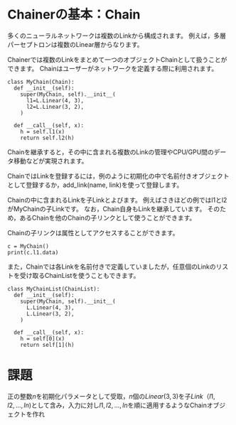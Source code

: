 # Chainerの基本：Chain

多くのニューラルネットワークは複数のLinkから構成されます。
例えば，多層パーセプトロンは複数のLinear層からなります。

Chainerでは複数のLinkをまとめて一つのオブジェクトChainとして扱うことができます。
Chainはユーザーがネットワークを定義する際に利用されます。

```
class MyChain(Chain):
  def __init__(self):
    super(MyChain, self).__init__(
      l1=L.Linear(4, 3),
      l2=L.Linear(3, 2),
    )

  def __call__(self, x):
    h = self.l1(x)
    return self.l2(h)
```

Chainを継承すると，その中に含まれる複数のLinkの管理やCPU/GPU間のデータ移動などが実現されます。

ChainではLinkを登録するには，例のように初期化の中で名前付きオブジェクトとして登録するか，add_link(name, link)を使って登録します。

Chainの中に含まれるLinkを子Linkとよびます。
例えばさきほどの例ではl1とl2がMyChainの子Linkです。
なお，Chain自身もLinkを継承しています。
そのため，あるChainを他のChainの子リンクとして使うことができます。

Chainの子リンクは属性としてアクセスすることができます。

```
c = MyChain()
print(c.l1.data)
```

また，Chainでは各Linkを名前付きで定義していましたが，任意個のLinkのリストを受け取るChainListを使うこともできます。

```
class MyChainList(ChainList):
  def __init__(self):
    super(MyChain, self).__init__(
      L.Linear(4, 3),
      L.Linear(3, 2),
    )

  def __call__(self, x):
    h = self[0](x)
    return self[1](h)
```

# 課題

正の整数$n$を初期化パラメータとして受取，$n$個の$Linear(3, 3)$を子$Link（l1, l2, ..., ln)$として含み，入力に対し$l1, l2, ..., ln$を順に適用するようなChainオブジェクトを作れ
